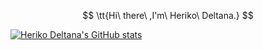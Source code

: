 
$$
\tt{Hi\ there\ ,I'm\ Heriko\ Deltana.}
$$

[![Heriko Deltana's GitHub stats](https://github-readme-stats.vercel.app/api?username=HRiver2&show_icons=true)
](https://github.com/HRiver2/github-readme-stats)
